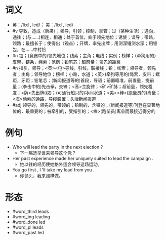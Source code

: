 # 词义
- 英：/liːd , led/； 美：/liːd , led/
- #v 导致，造成（后果）；领导，引领；控制，掌管；过（某种生活）；通向，通往；(与……)相连，相通；处于首位，处于领先地位；诱使；误导；带路，领路；最擅长于；使得出（观点）；开牌，率先出牌；用测深锤测水深；用铅包，在……中衬铅
- #n 铅；(竞赛中的)领先地位；线索；主角；电线；实例；榜样；（牵狗用的）皮带，链条，绳索；范例；铅笔芯；超前量；领先的距离
- #n 指引，领导；<英><电>导线，引线，联接线；铅；线索；领导者，领先者；主角；领导地位；榜样；小路，水道；<英>(牵狗等用的)绳索，皮带；螺距，牙距；铅笔芯；(新闻报道等的)首段，导语；前置瞄准，前置量，提前量；(拳击中的)先击拳，交锋；<音>主旋律；<矿>矿脉；超前量，领先程度；<牌>先出牌(权)；(可通行船只的)冰间水道；<美><棒>(跑垒员的)离垒；<海>动索的通路，导缆装置；头版新闻报道
- #adj 领导的，领先的，带领的；铅制的，含铅的；(新闻报道等)刊登在显著地位的，最重要的；被牵引的，受指引的；<棒>(跑垒员)离垒而最接近得分的
# 例句
- Who will lead the party in the next election ?
	- 下一届选举谁来领导这个党？
- Her past experience made her uniquely suited to lead the campaign .
	- 她以往的经历使她格外适合领导这场运动。
- You go first , I 'll take my lead from you .
	- 你领头，我来照样做。
# 形态
- #word_third leads
- #word_ing leading
- #word_done led
- #word_pl leads
- #word_past led
